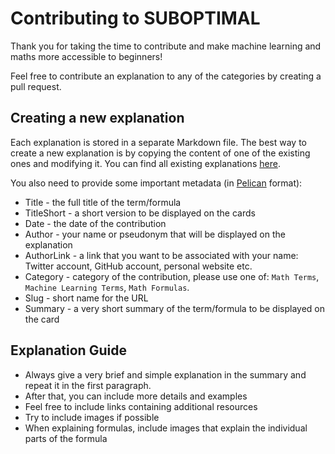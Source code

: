 # Contributing to SUBOPTIMAL

Thank you for taking the time to contribute and make machine learning and maths more accessible to beginners!

Feel free to contribute an explanation to any of the categories by creating a pull request.

## Creating a new explanation

Each explanation is stored in a separate Markdown file. The best way to create a new explanation is by copying the content of one of the existing ones and modifying it. You can find all existing explanations [here](/website/content).

You also need to provide some important metadata (in [Pelican](https://docs.getpelican.com/en/latest/content.html#file-metadata) format):

-   Title - the full title of the term/formula
-   TitleShort - a short version to be displayed on the cards
-   Date - the date of the contribution
-   Author - your name or pseudonym that will be displayed on the explanation
-   AuthorLink - a link that you want to be associated with your name: Twitter account, GitHub account, personal website etc.
-   Category - category of the contribution, please use one of: `Math Terms`, `Machine Learning Terms`, `Math Formulas`.
-   Slug - short name for the URL
-   Summary - a very short summary of the term/formula to be displayed on the card

## Explanation Guide

-   Always give a very brief and simple explanation in the summary and repeat it in the first paragraph.
-   After that, you can include more details and examples
-   Feel free to include links containing additional resources
-   Try to include images if possible
-   When explaining formulas, include images that explain the individual parts of the formula
